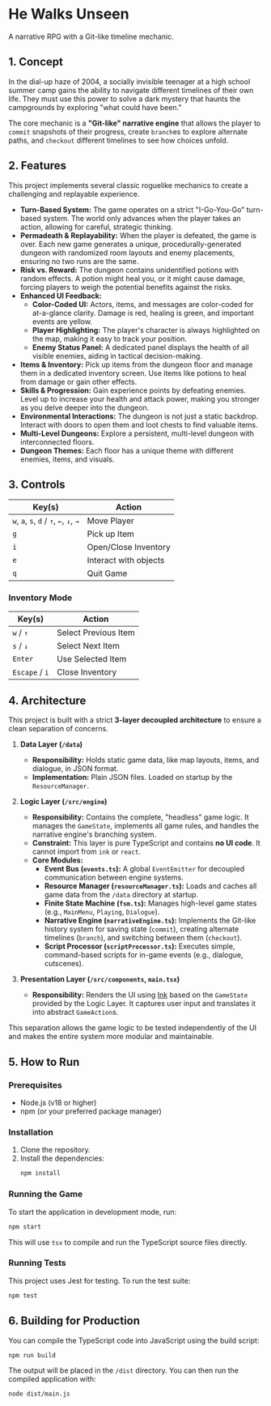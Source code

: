 # He Walks Unseen

A narrative RPG with a Git-like timeline mechanic.

## 1. Concept

In the dial-up haze of 2004, a socially invisible teenager at a high school summer camp gains the ability to navigate different timelines of their own life. They must use this power to solve a dark mystery that haunts the campgrounds by exploring "what could have been."

The core mechanic is a **"Git-like" narrative engine** that allows the player to `commit` snapshots of their progress, create `branch`es to explore alternate paths, and `checkout` different timelines to see how choices unfold.

## 2. Features

This project implements several classic roguelike mechanics to create a challenging and replayable experience.

*   **Turn-Based System:** The game operates on a strict "I-Go-You-Go" turn-based system. The world only advances when the player takes an action, allowing for careful, strategic thinking.
*   **Permadeath & Replayability:** When the player is defeated, the game is over. Each new game generates a unique, procedurally-generated dungeon with randomized room layouts and enemy placements, ensuring no two runs are the same.
*   **Risk vs. Reward:** The dungeon contains unidentified potions with random effects. A potion might heal you, or it might cause damage, forcing players to weigh the potential benefits against the risks.
*   **Enhanced UI Feedback:**
    *   **Color-Coded UI:** Actors, items, and messages are color-coded for at-a-glance clarity. Damage is red, healing is green, and important events are yellow.
    *   **Player Highlighting:** The player's character is always highlighted on the map, making it easy to track your position.
    *   **Enemy Status Panel:** A dedicated panel displays the health of all visible enemies, aiding in tactical decision-making.
*   **Items & Inventory:** Pick up items from the dungeon floor and manage them in a dedicated inventory screen. Use items like potions to heal from damage or gain other effects.
*   **Skills & Progression:** Gain experience points by defeating enemies. Level up to increase your health and attack power, making you stronger as you delve deeper into the dungeon.
*   **Environmental Interactions:** The dungeon is not just a static backdrop. Interact with doors to open them and loot chests to find valuable items.
*   **Multi-Level Dungeons:** Explore a persistent, multi-level dungeon with interconnected floors.
*   **Dungeon Themes:** Each floor has a unique theme with different enemies, items, and visuals.

## 3. Controls

| Key(s)          | Action                |
| --------------- | --------------------- |
| `w`, `a`, `s`, `d` / `↑`, `←`, `↓`, `→` | Move Player           |
| `g`             | Pick up Item          |
| `i`             | Open/Close Inventory  |
| `e`             | Interact with objects |
| `q`             | Quit Game             |

### Inventory Mode
| Key(s)          | Action                |
| --------------- | --------------------- |
| `w` / `↑`         | Select Previous Item  |
| `s` / `↓`         | Select Next Item      |
| `Enter`         | Use Selected Item     |
| `Escape` / `i`  | Close Inventory       |


## 4. Architecture

This project is built with a strict **3-layer decoupled architecture** to ensure a clean separation of concerns.

1.  **Data Layer (`/data`)**
    *   **Responsibility:** Holds static game data, like map layouts, items, and dialogue, in JSON format.
    *   **Implementation:** Plain JSON files. Loaded on startup by the `ResourceManager`.

2.  **Logic Layer (`/src/engine`)**
    *   **Responsibility:** Contains the complete, "headless" game logic. It manages the `GameState`, implements all game rules, and handles the narrative engine's branching system.
    *   **Constraint:** This layer is pure TypeScript and contains **no UI code**. It cannot import from `ink` or `react`.
    *   **Core Modules:**
        *   **Event Bus (`events.ts`):** A global `EventEmitter` for decoupled communication between engine systems.
        *   **Resource Manager (`resourceManager.ts`):** Loads and caches all game data from the `/data` directory at startup.
        *   **Finite State Machine (`fsm.ts`):** Manages high-level game states (e.g., `MainMenu`, `Playing`, `Dialogue`).
        *   **Narrative Engine (`narrativeEngine.ts`):** Implements the Git-like history system for saving state (`commit`), creating alternate timelines (`branch`), and switching between them (`checkout`).
        *   **Script Processor (`scriptProcessor.ts`):** Executes simple, command-based scripts for in-game events (e.g., dialogue, cutscenes).

3.  **Presentation Layer (`/src/components`, `main.tsx`)**
    *   **Responsibility:** Renders the UI using [Ink](https://github.com/vadimdemedes/ink) based on the `GameState` provided by the Logic Layer. It captures user input and translates it into abstract `GameAction`s.

This separation allows the game logic to be tested independently of the UI and makes the entire system more modular and maintainable.

## 5. How to Run

### Prerequisites

*   Node.js (v18 or higher)
*   npm (or your preferred package manager)

### Installation

1.  Clone the repository.
2.  Install the dependencies:
    ```bash
    npm install
    ```

### Running the Game

To start the application in development mode, run:

```bash
npm start
```

This will use `tsx` to compile and run the TypeScript source files directly.

### Running Tests

This project uses Jest for testing. To run the test suite:

```bash
npm test
```

## 6. Building for Production

You can compile the TypeScript code into JavaScript using the build script:

```bash
npm run build
```

The output will be placed in the `/dist` directory. You can then run the compiled application with:

```bash
node dist/main.js
```